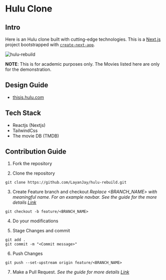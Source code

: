 # Hulu Clone

## Intro

Here is an Hulu clone built with cutting-edge technologies. This is a [Next.js](https://nextjs.org/) project bootstrapped with [`create-next-app`](https://github.com/vercel/next.js/tree/canary/packages/create-next-app).

![hulu-rebuild](https://socialify.git.ci/LayanJay/hulu-rebuild/image?description=1&font=Inter&forks=1&language=1&owner=1&pattern=Circuit%20Board&stargazers=1&theme=Dark)

**NOTE**: This is for academic purposes only. The Movies listed here are only for the demonstration.

## Design Guide

- [thisis.hulu.com](https://thisis.hulu.com/)

## Tech Stack

- Reactjs (Nextjs)
- TailwindCss
- The movie DB (TMDB)

## Contribution Guide

1. Fork the repository

2. Clone the repository

```
git clone https://github.com/LayanJay/hulu-rebuild.git
```

3. Create Feature branch and checkout
   _Replace <BRANCH_NAME> with meaningful name. For an example navbar. See the guide for the more details [Link](https://www.atlassian.com/git/tutorials/comparing-workflows/feature-branch-workflow)_

```
git checkout -b feature/<BRANCH_NAME>
```

4. Do your modifications

5. Stage Changes and commit

```
git add .
git commit -m "<Commit message>"
```

6. Push Changes

```
git push --set-upstream origin feature/<BRANCH_NAME>
```

7. Make a Pull Request.
   _See the guide for more details [Link](https://docs.github.com/en/free-pro-team@latest/github/collaborating-with-issues-and-pull-requests/creating-a-pull-request)_
